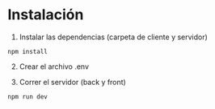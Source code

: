 # Instalación

1. Instalar las dependencias (carpeta de cliente y servidor)

`npm install`

2. Crear el archivo .env
   
3. Correr el servidor (back y front)

`npm run dev`
